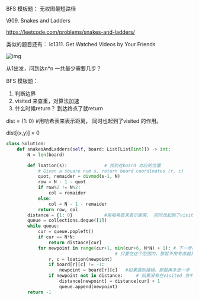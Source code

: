 BFS 模板题： 无权图最短路径



\909. Snakes and Ladders    

https://leetcode.com/problems/snakes-and-ladders/

类似的题目还有： lc1311. Get Watched Videos by Your Friends



![img](https://assets.leetcode.com/uploads/2018/09/23/snakes.png)



从1出发，问到达n*n 一共最少需要几步？

BFS 模板题：

1. 判断边界
2. visited 来查重，对算法加速
3. 什么时候return？   到达终点了就return

dist = {1: 0}            #用哈希表来表示距离， 同时也起到了visited 的作用。

dist[(x,y)] = 0  



```python
class Solution:
    def snakesAndLadders(self, board: List[List[int]]) -> int:
        N = len(board)

        def loation(s):              # 找到在board 对应的位置
            # Given a square num s, return board coordinates (r, c)
            quot, remaider = divmod(s-1, N)
            row = N - 1 - quot
            if row%2 != N%2:
                col = remaider 
            else:
                col = N - 1 - remaider
            return row, col      
        distance = {1: 0}            #用哈希表来表示距离， 同时也起到了visited 的作用。
        queue = collections.deque([1])
        while queue:
            cur = queue.popleft()
            if cur == N*N: 
				return distance[cur]
            for newpoint in range(cur+1, min(cur+6, N*N) + 1): # 下一步能走到哪里
                                         # 只要在这个范围内，那就不用考虑越界的事情。
                r, c = loation(newpoint)
                if board[r][c] != -1:
                    newpoint = board[r][c]   #如果遇到楼梯，那就再多走一步
                if newpoint not in distance:     # 如果没有在visited 当中，那就加入到哈希表当中
                    distance[newpoint] = distance[cur] + 1
                    queue.append(newpoint)
        return -1
```

